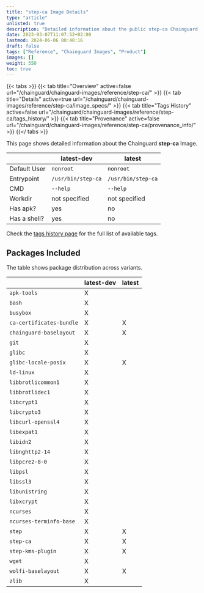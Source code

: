 ```yaml
---
title: "step-ca Image Details"
type: "article"
unlisted: true
description: "Detailed information about the public step-ca Chainguard Image."
date: 2023-03-07T11:07:52+02:00
lastmod: 2024-06-06 00:48:16
draft: false
tags: ["Reference", "Chainguard Images", "Product"]
images: []
weight: 550
toc: true
---
```


{{< tabs >}}
{{< tab title="Overview" active=false url="/chainguard/chainguard-images/reference/step-ca/" >}}
{{< tab title="Details" active=true url="/chainguard/chainguard-images/reference/step-ca/image_specs/" >}}
{{< tab title="Tags History" active=false url="/chainguard/chainguard-images/reference/step-ca/tags_history/" >}}
{{< tab title="Provenance" active=false url="/chainguard/chainguard-images/reference/step-ca/provenance_info/" >}}
{{</ tabs >}}

This page shows detailed information about the Chainguard **step-ca** Image.

|              | latest-dev         | latest             |
|--------------|--------------------|--------------------|
| Default User | `nonroot`          | `nonroot`          |
| Entrypoint   | `/usr/bin/step-ca` | `/usr/bin/step-ca` |
| CMD          | `--help`           | `--help`           |
| Workdir      | not specified      | not specified      |
| Has apk?     | yes                | no                 |
| Has a shell? | yes                | no                 |

Check the [tags history page](/chainguard/chainguard-images/reference/step-ca/tags_history/) for the full list of available tags.

## Packages Included
The table shows package distribution across variants.

|                          | latest-dev | latest |
|--------------------------|------------|--------|
| `apk-tools`              | X          |        |
| `bash`                   | X          |        |
| `busybox`                | X          |        |
| `ca-certificates-bundle` | X          | X      |
| `chainguard-baselayout`  | X          | X      |
| `git`                    | X          |        |
| `glibc`                  | X          |        |
| `glibc-locale-posix`     | X          | X      |
| `ld-linux`               | X          |        |
| `libbrotlicommon1`       | X          |        |
| `libbrotlidec1`          | X          |        |
| `libcrypt1`              | X          |        |
| `libcrypto3`             | X          |        |
| `libcurl-openssl4`       | X          |        |
| `libexpat1`              | X          |        |
| `libidn2`                | X          |        |
| `libnghttp2-14`          | X          |        |
| `libpcre2-8-0`           | X          |        |
| `libpsl`                 | X          |        |
| `libssl3`                | X          |        |
| `libunistring`           | X          |        |
| `libxcrypt`              | X          |        |
| `ncurses`                | X          |        |
| `ncurses-terminfo-base`  | X          |        |
| `step`                   | X          | X      |
| `step-ca`                | X          | X      |
| `step-kms-plugin`        | X          | X      |
| `wget`                   | X          |        |
| `wolfi-baselayout`       | X          | X      |
| `zlib`                   | X          |        |

